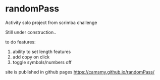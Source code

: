 # randomPass
Activity solo project from scrimba challenge

Still under construction..

to do features:
1. ability to set length features
2. add copy on click
3. toggle symbols/numbers off

site is published in github pages
 https://camsmy.github.io/randomPass/
